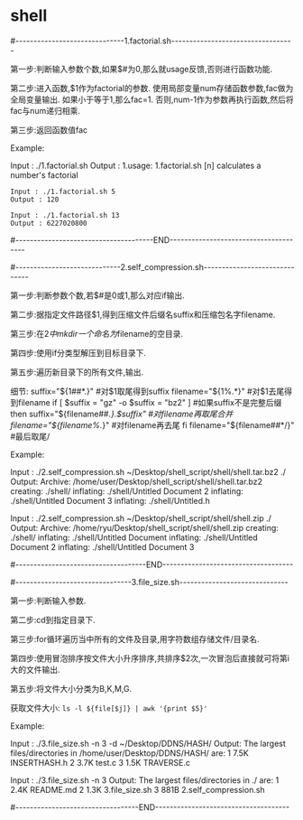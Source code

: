# shell
#------------------------------1.factorial.sh----------------------------------

第一步:判断输入参数个数,如果$#为0,那么就usage反馈,否则进行函数功能.

第二步:进入函数,$1作为factorial的参数.
		使用局部变量num存储函数参数,fac做为全局变量输出.
	    如果小于等于1,那么fac=1.
		否则,num-1作为参数再执行函数,然后将fac与num递归相乘.

第三步:返回函数值fac

Example:

Input : ./1.factorial.sh
Output : 1.usage: 1.factorial.sh [n]
	 calculates a number's factorial

	Input : ./1.factorial.sh 5
	Output : 120

	Input : ./1.factorial.sh 13
	Output : 6227020800

#--------------------------------------END--------------------------------------

#-----------------------------2.self_compression.sh------------------------------

第一步:判断参数个数,若$#是0或1,那么对应if输出.

第二步:据指定文件路径$1,得到压缩文件后缀名suffix和压缩包名字filename.

第三步:在$2中mkdir一个命名为$filename的空目录.

第四步:使用if分类型解压到目标目录下.

第五步:遍历新目录下的所有文件,输出.

细节:
suffix="${1##*.}"				#对$1取尾得到suffix
filename="${1%.*}"				#对$1去尾得到filename
if [ $suffix = "gz" -o $suffix = "bz2" ]	#如果suffix不是完整后缀
then
	suffix="${filename##*.}.$suffix"	#对filename再取尾合并
	filename="${filename%.*}"		#对filename再去尾
fi
filename="${filename##*/}"			#最后取尾/

Example:

Input : 
./2.self_compression.sh  ~/Desktop/shell_script/shell/shell.tar.bz2 ./
Output:
Archive:  /home/user/Desktop/shell_script/shell/shell.tar.bz2
   	creating:  ./shell/
  inflating:  ./shell/Untitled Document 2
  inflating:  ./shell/Untitled Document 3
  inflating:  ./shell/Untitled.h

Input : 
./2.self_compression.sh ~/Desktop/shell_script/shell/shell.zip ./
Output:
Archive:  /home/ryu/Desktop/shell_script/shell/shell.zip
   	creating:  ./shell/
  inflating:  ./shell/Untitled Document
  inflating:  ./shell/Untitled Document 2
  inflating:  ./shell/Untitled Document 3

#------------------------------------END------------------------------------

#--------------------------------3.file_size.sh------------------------------

第一步:判断输入参数.

第二步:cd到指定目录下.

第三步:for循环遍历当中所有的文件及目录,用字符数组存储文件/目录名.

第四步:使用冒泡排序按文件大小升序排序,共排序$2次,一次冒泡后直接就可将第i大的文件输出.

第五步:将文件大小分类为B,K,M,G.

获取文件大小: `ls -l ${file[$j]} | awk '{print $5}'`

Example:

Input : 
./3.file_size.sh -n 3 -d ~/Desktop/DDNS/HASH/
Output:
The largest files/directories in /home/user/Desktop/DDNS/HASH/ are:
    1   7.5K INSERTHASH.h
    2   3.7K test.c
    3   1.5K TRAVERSE.c

Input : 
./3.file_size.sh -n 3
Output:
The largest files/directories in ./ are:
    1   2.4K    README.md
    2   1.3K    3.file_size.sh
    3   881B    2.self_compression.sh
	
#----------------------------------END-------------------------------------
